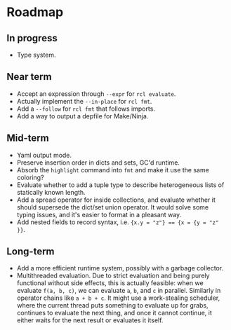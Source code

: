 # Roadmap

## In progress

 * Type system.

## Near term

 * Accept an expression through `--expr` for `rcl evaluate`.
 * Actually implement the `--in-place` for `rcl fmt`.
 * Add a `--follow` for `rcl fmt` that follows imports.
 * Add a way to output a depfile for Make/Ninja.

## Mid-term

 * Yaml output mode.
 * Preserve insertion order in dicts and sets, GC'd runtime.
 * Absorb the `highlight` command into `fmt` and make it use the same coloring?
 * Evaluate whether to add a tuple type to describe heterogeneous lists of
   statically known length.
 * Add a spread operator for inside collections, and evaluate whether it should
   supersede the dict/set union operator. It would solve some typing issues, and
   it's easier to format in a pleasant way.
 * Add nested fields to record syntax, i.e. `{x.y = "z"} == {x = {y = "z" }}`.

## Long-term

 * Add a more efficient runtime system, possibly with a garbage collector.
 * Multithreaded evaluation. Due to strict evaluation and being purely
   functional without side effects, this is actually feasible: when we evaluate
   `f(a, b, c)`, we can evaluate `a`, `b`, and `c` in parallel. Similarly in
   operator chains like `a + b + c`. It might use a work-stealing scheduler,
   where the current thread puts something to evaluate up for grabs, continues
   to evaluate the next thing, and once it cannot continue, it either waits for
   the next result or evaluates it itself.
